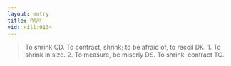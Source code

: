 ```yaml
---
layout: entry
title: འཁུམ་
vid: Hill:0134
---
```

> To shrink CD\. To contract, shrink; to be afraid of, to recoil DK\. 1\. To shrink in size\. 2\. To measure, be miserly DS\. To shrink, contract TC\.


